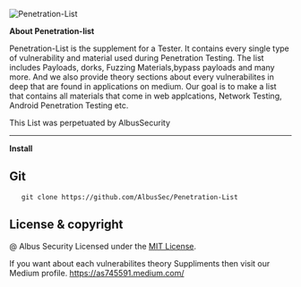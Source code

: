 ![Penetration-List ](https://user-images.githubusercontent.com/64241933/147803045-5bd7cee9-9bf3-4807-8f05-a6bc812d85ce.png)

**About Penetration-list**

Penetration-List is the supplement for a Tester. It contains every single type of vulnerability and material used during Penetration Testing. The list includes Payloads, dorks, Fuzzing Materials,bypass payloads and many more. And we also provide theory sections about every vulnerabilites in deep that are found in applications on medium. Our goal is to make a list that contains all materials that come in web applcations, Network Testing, Android Penetration Testing etc.

This List was perpetuated by AlbusSecurity

--------------------------------------------------------------------------------------------------------------------------------------------------------------

**Install**

## Git  
```
   git clone https://github.com/AlbusSec/Penetration-List
```

## License & copyright
@ Albus Security
Licensed under the [MIT License](LICENSE).

If you want about each vulnerabilites theory Suppliments then visit our Medium profile.
          https://as745591.medium.com/








